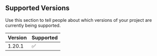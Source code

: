 ## Supported Versions

Use this section to tell people about which versions of your project are
currently being supported.

| Version | Supported          |
| ------- | ------------------ |
| 1.20.1  | :white_check_mark: |
